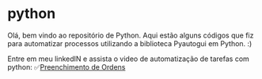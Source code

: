 # python
Olá, bem vindo ao repositório de Python. Aqui estão alguns códigos que fiz para automatizar processos utilizando a biblioteca Pyautogui em Python. :)

Entre em meu linkedIN e assista o video de automatização de tarefas com python:
✅<a href="https://www.linkedin.com/posts/katheleen-alves-a88377221_retrospectiva-activity-7146243403356291072-bj4S?utm_source=share&utm_medium=member_desktop" target="blank">Preenchimento de Ordens<br>
